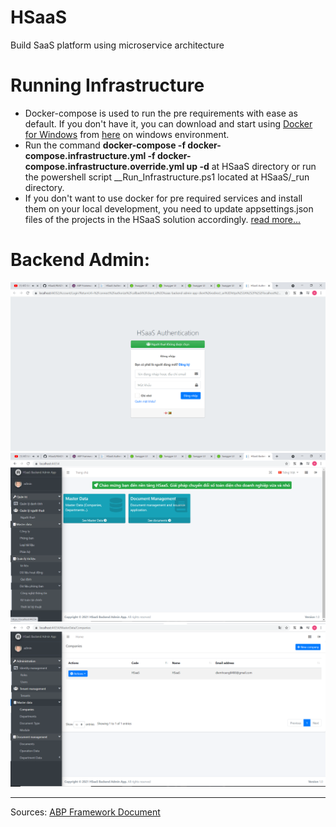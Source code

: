 # HSaaS
Build SaaS platform using microservice architecture
# Running Infrastructure
* Docker-compose is used to run the pre requirements with ease as default. If you don't have it, you can download and start using [Docker for Windows](https://docs.docker.com/docker-for-windows/) from [here](https://docs.docker.com/docker-for-windows/install/) on windows environment.
* Run the command __docker-compose -f docker-compose.infrastructure.yml -f docker-compose.infrastructure.override.yml up -d__ at HSaaS directory or run the powershell script __Run_Infrastructure.ps1 located at HSaaS/_run directory.
* If you don't want to use docker for pre required services and install them on your local development, you need to update appsettings.json files of the projects in the HSaaS solution accordingly. [read more...](https://docs.abp.io/en/abp/latest/Samples/Microservice-Demo#running-infrastructure)
# Backend Admin:
![Login](https://github.com/hoangnc/HSaaS/blob/main/Login.PNG?raw=true "Login")
![Home Page](https://github.com/hoangnc/HSaaS/blob/main/HomePage.PNG?raw=true "Login")
![Backend Admin](https://github.com/hoangnc/HSaaS/blob/main/BackendAdmin.PNG?raw=true "Backend Admin")

---
Sources:
[ABP Framework Document](https://docs.abp.io/)
